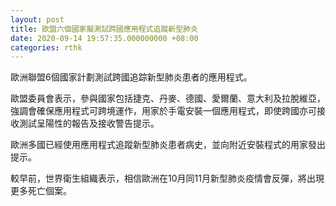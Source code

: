 ```yaml
---
layout: post
title: 歐盟六個國家擬測試跨國應用程式追蹤新型肺炎
date: 2020-09-14 19:57:35.000000000 +08:00
categories: rthk
---
```


歐洲聯盟6個國家計劃測試跨國追踪新型肺炎患者的應用程式。

歐盟委員會表示，參與國家包括捷克、丹麥、德國、愛爾蘭、意大利及拉脫維亞，強調會確保應用程式可跨境運作，用家於手電安裝一個應用程式，即使跨國亦可接收測試呈陽性的報告及接收警告提示。

歐洲多國已經使用應用程式追蹤新型肺炎患者病史，並向附近安裝程式的用家發出提示。

較早前，世界衛生組織表示，相信歐洲在10月同11月新型肺炎疫情會反彈，將出現更多死亡個案。
